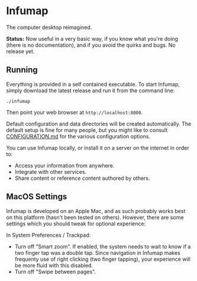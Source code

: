 # Infumap

The computer desktop reimagined.

**Status:** Now useful in a very basic way, if you know what you're doing (there is no documentation), and if you avoid the quirks and bugs. No release yet.

## Running

Everything is provided in a self contained executable. To start Infumap, simply download the latest release and run it from the command line:

```
./infumap
```

Then point your web browser at `http://localhost:8000`.

Default configuration and data directories will be created automatically. The default setup is fine for many people, but you
might like to consult [CONFIGURATION.md](CONFIGURATION.md) for the various configuration options.

You can use Infumap locally, or install it on a server on the internet in order to:
- Access your information from anywhere.
- Integrate with other services.
- Share content or reference content authored by others.

## MacOS Settings

Infumap is developed on an Apple Mac, and as such probably works best on this platform (hasn't been tested on others). However,
there are some settings which you should tweak for optional experience:

In System Preferences / Trackpad:

- Turn off "Smart zoom". If enabled, the system needs to wait to know if a two finger tap was a double tap. Since navigation in Infumap makes frequenty use of right clicking (two finger tapping), your experience will be more fluid with this disabled.
- Turn off "Swipe between pages".
